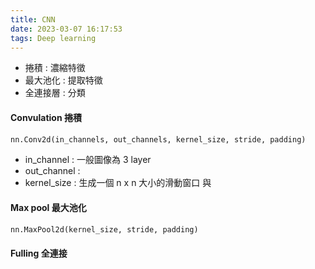 ```yaml
---
title: CNN
date: 2023-03-07 16:17:53
tags: Deep learning
---
```

- 捲積 : 濃縮特徵
- 最大池化 : 提取特徵
- 全連接層 : 分類

#### Convulation 捲積
```python
nn.Conv2d(in_channels, out_channels, kernel_size, stride, padding)
```
- in_channel : 一般圖像為 3 layer 
- out_channel : 
- kernel_size : 生成一個 n x n 大小的滑動窗口 與 
#### Max pool 最大池化
```python
nn.MaxPool2d(kernel_size, stride, padding)
```

#### Fulling 全連接